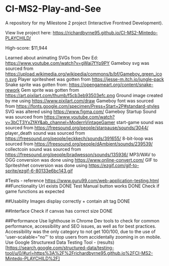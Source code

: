 # CI-MS2-Play-and-See
 A repository for my Milestone 2 project (Interactive Frontned Development).

 View live project here: https://richardbyrne95.github.io/CI-MS2-Mintedo-PLAYCHILD/

 High-score: $11,944

Learned about animating SVGs from Dev Ed: https://www.youtube.com/watch?v=gWai7fYp9PY
Gameboy svg was sourced from https://upload.wikimedia.org/wikipedia/commons/b/bf/Gameboy_green_icon.svg
Player spritesheet was gotten from https://jesse-m.itch.io/jungle-pack
Snake sprite was gotten from: https://opengameart.org/content/snake-rework
Gem sprite was gotten from https://art.pixilart.com/thumb/f5cb3eb93503efc.png
Ground image created by me using https://www.pixilart.com/draw
Gameboy font was sourced from https://fonts.google.com/specimen/Press+Start+2P#standard-styles
SVG was altered using https://www.figma.com/
Gameboy Startup Sound was sourced from https://www.youtube.com/watch?v=3bCT3YxZfAY&ab_channel=ModernVintageGamer
start-game sound was sourced from https://freesound.org/people/starpause/sounds/3044/
player_death sound was sourced from https://freesound.org/people/jeckkech/sounds/391655/
8-bit-loop was sourced from https://freesound.org/people/dAmbient/sounds/239539/
collectcoin sound was sourced from https://freesound.org/people/bradwesson/sounds/135936/
MP3/WAV to OGG conversion was done using https://www.online-convert.com/
GIF to Spriteshhet conversion was done using https://ezgif.com/gif-to-sprite/ezgif-6-80133e6bc143.gif

#Tests - reference https://www.guru99.com/web-application-testing.html
##Functionality
Url exists DONE
Test Manual button works DONE
Check if game functions as expected

##Usability
Images display correctly + contain alt tag DONE

##Interface
Check if canvas has correct size DONE

##Performance
Use lighthouse in Chrome Dev tools to check for common performance, accessibility and SEO issues, as well as for best practices. Accessibility was the only category to not get 100/100, due to the use of 'user-scalable="no"' to stop users from accidentally zooming in on mobile.
Use Google Structurexd Data Testing Tool - (results)[https://search.google.com/structured-data/testing-tool/u/0/#url=https%3A%2F%2Frichardbyrne95.github.io%2FCI-MS2-Mintedo-PLAYCHILD%2F]